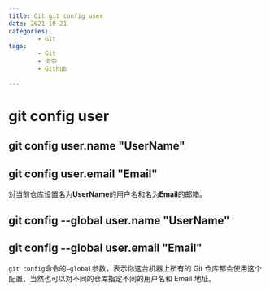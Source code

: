 ```yaml
---
title: Git git config user
date: 2021-10-21
categories:
        - Git
tags:
        - Git
        - 命令
        - Github

---
```


# git config user

## git config user.name "UserName"

## git config user.email "Email"

对当前仓库设置名为**UserName**的用户名和名为**Email**的邮箱。

## git config --global user.name "UserName"

## git config --global user.email "Email"

`git config`命令的`–global`参数，表示你这台机器上所有的 Git 仓库都会使用这个配置，当然也可以对不同的仓库指定不同的用户名和 Email 地址。
